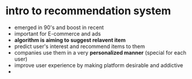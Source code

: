 # intro to recommendation system 
- emerged in 90's and boost in recent
- important for E-commerce and ads
- **algorithm is aiming to suggest relavent item**
- predict user's interest and recommend items to them
- companies use them in a very **personalized manner** (special for each user)
- improve user experience by making platform desirable and addictive 
- 